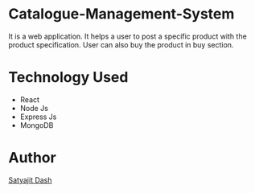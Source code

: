 # Catalogue-Management-System
It is a web application. It helps a user to post a specific product with the product specification.
User can also buy the product in buy section.

# Technology Used
+ React
+ Node Js
+ Express Js
+ MongoDB

# Author
[Satyajit Dash](https://github.com/satyajitdash61)
